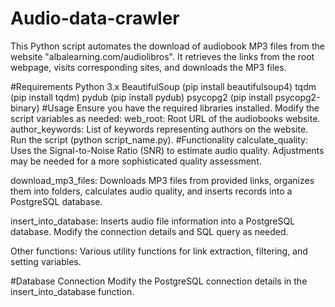 # Audio-data-crawler
This Python script automates the download of audiobook MP3 files from the website "albalearning.com/audiolibros". It retrieves the links from the root webpage, visits corresponding sites, and downloads the MP3 files.

#Requirements
Python 3.x
BeautifulSoup (pip install beautifulsoup4)
tqdm (pip install tqdm)
pydub (pip install pydub)
psycopg2 (pip install psycopg2-binary)
#Usage
Ensure you have the required libraries installed.
Modify the script variables as needed:
web_root: Root URL of the audiobooks website.
author_keywords: List of keywords representing authors on the website.
Run the script (python script_name.py).
#Functionality
calculate_quality: Uses the Signal-to-Noise Ratio (SNR) to estimate audio quality. Adjustments may be needed for a more sophisticated quality assessment.

download_mp3_files: Downloads MP3 files from provided links, organizes them into folders, calculates audio quality, and inserts records into a PostgreSQL database.

insert_into_database: Inserts audio file information into a PostgreSQL database. Modify the connection details and SQL query as needed.

Other functions: Various utility functions for link extraction, filtering, and setting variables.

#Database Connection
Modify the PostgreSQL connection details in the insert_into_database function.
